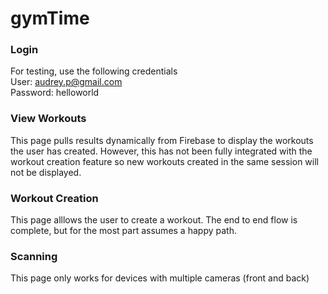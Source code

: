 # gymTime


### Login
For testing, use the following credentials <br>
  User: audrey.p@gmail.com <br>
  Password: helloworld

### View Workouts
This page pulls results dynamically from Firebase to display the workouts the user has created. However, this has not been fully integrated with the workout creation feature so new workouts created in the same session will not be displayed.

### Workout Creation
This page alllows the user to create a workout. The end to end flow is complete, but for the most part assumes a happy path.

### Scanning
This page only works for devices with multiple cameras (front and back)
